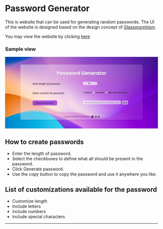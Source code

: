 # Password Generator

This is website that can be used for generating random passwords. The UI of the website is designed based on the design concept of [Glassmorphism](https://www.freecodecamp.org/news/glassmorphism-how-to-create-a-glass-card-in-figma/).

You may view the website by clicking [here](https://nikhilputhumana.github.io/password-generator/)

### Sample view
![Screenshot of the page](https://github.com/nikhilputhumana/password-generator/blob/main/images/password-generator.png)

## How to create passwords

* Enter the length of password.
* Select the checkboxes to define what all should be present in the password.
* Click Generate password.
* Use the copy button to copy the password and use it anywhere you like.

## List of customizations available for the password

* Customize length
* Include letters
* include numbers
* Include special characters
---
